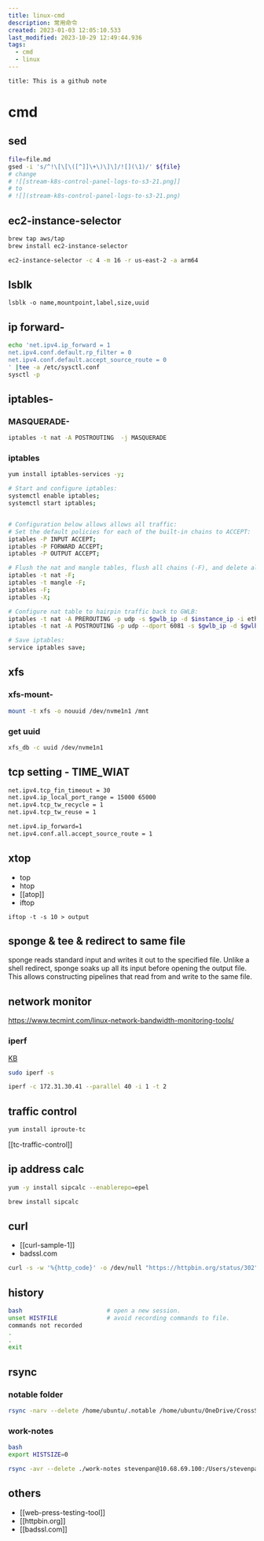 ```yaml
---
title: linux-cmd
description: 常用命令
created: 2023-01-03 12:05:10.533
last_modified: 2023-10-29 12:49:44.936
tags:
  - cmd
  - linux
---
```


```ad-attention
title: This is a github note
```

# cmd

## sed

```sh
file=file.md
gsed -i 's/^!\[\[\([^]]\+\)\]\]/![](\1)/' ${file}
# change 
# ![[stream-k8s-control-panel-logs-to-s3-21.png]]
# to 
# ![](stream-k8s-control-panel-logs-to-s3-21.png)
```


## ec2-instance-selector

```sh
brew tap aws/tap
brew install ec2-instance-selector
```

```sh
ec2-instance-selector -c 4 -m 16 -r us-east-2 -a arm64
```


## lsblk
```
lsblk -o name,mountpoint,label,size,uuid
```


## ip forward-

```sh
echo 'net.ipv4.ip_forward = 1
net.ipv4.conf.default.rp_filter = 0
net.ipv4.conf.default.accept_source_route = 0
' |tee -a /etc/sysctl.conf
sysctl -p
```


## iptables-
### MASQUERADE-
```sh
iptables -t nat -A POSTROUTING  -j MASQUERADE
```

### iptables

```sh
yum install iptables-services -y;

# Start and configure iptables:
systemctl enable iptables;
systemctl start iptables;


# Configuration below allows allows all traffic:
# Set the default policies for each of the built-in chains to ACCEPT:
iptables -P INPUT ACCEPT;
iptables -P FORWARD ACCEPT;
iptables -P OUTPUT ACCEPT;

# Flush the nat and mangle tables, flush all chains (-F), and delete all non-default chains (-X):
iptables -t nat -F;
iptables -t mangle -F;
iptables -F;
iptables -X;

# Configure nat table to hairpin traffic back to GWLB:
iptables -t nat -A PREROUTING -p udp -s $gwlb_ip -d $instance_ip -i eth0 -j DNAT --to-destination $gwlb_ip:6081;
iptables -t nat -A POSTROUTING -p udp --dport 6081 -s $gwlb_ip -d $gwlb_ip -o eth0 -j MASQUERADE;

# Save iptables:
service iptables save;

```

## xfs
### xfs-mount-
```sh
mount -t xfs -o nouuid /dev/nvme1n1 /mnt
```

### get uuid
```sh
xfs_db -c uuid /dev/nvme1n1
```

## tcp setting - TIME_WIAT

```sh
net.ipv4.tcp_fin_timeout = 30
net.ipv4.ip_local_port_range = 15000 65000
net.ipv4.tcp_tw_recycle = 1
net.ipv4.tcp_tw_reuse = 1

net.ipv4.ip_forward=1
net.ipv4.conf.all.accept_source_route = 1

```

## xtop

- top
- htop
- [[atop]]
- iftop
```
iftop -t -s 10 > output
```

## sponge & tee & redirect to same file

sponge  reads  standard input and writes it out to the specified file. Unlike a shell redirect, sponge soaks up all its input before opening the output file. This allows constructing pipelines that read from and write to the same file.



## network monitor

https://www.tecmint.com/linux-network-bandwidth-monitoring-tools/

### iperf

[KB](https://aws.amazon.com/premiumsupport/knowledge-center/network-throughput-benchmark-linux-ec2/)
```sh
sudo iperf -s
```

```sh
iperf -c 172.31.30.41 --parallel 40 -i 1 -t 2
```

## traffic control

```sh
yum install iproute-tc

```

[[tc-traffic-control]]

## ip address calc

```sh
yum -y install sipcalc --enablerepo=epel
```

```sh
brew install sipcalc 
```


## curl

- [[curl-sample-1]]
- badssl.com

```sh
curl -s -w '%{http_code}' -o /dev/null "https://httpbin.org/status/302"

```


## history

```bash
bash                        # open a new session.
unset HISTFILE              # avoid recording commands to file.
commands not recorded
.
.
exit

```

## rsync 

### notable folder

```bash
rsync -narv --delete /home/ubuntu/.notable /home/ubuntu/OneDrive/CrossSync/

```

### work-notes

```sh
bash
export HISTSIZE=0

rsync -avr --delete ./work-notes stevenpan@10.68.69.100:/Users/stevenpan/Documents/

```


## others
- [[web-press-testing-tool]]
- [[httpbin.org]]
- [[badssl.com]]



